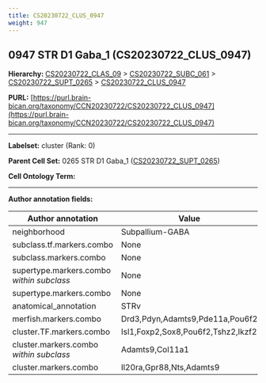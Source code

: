```yaml
---
title: CS20230722_CLUS_0947
weight: 947
---
```

## 0947 STR D1 Gaba_1 (CS20230722_CLUS_0947)
<b>Hierarchy: </b>
[CS20230722_CLAS_09](../CS20230722_CLAS_09) >
[CS20230722_SUBC_061](../CS20230722_SUBC_061) >
[CS20230722_SUPT_0265](../CS20230722_SUPT_0265) >
[CS20230722_CLUS_0947](../CS20230722_CLUS_0947)

**PURL:** [https://purl.brain-bican.org/taxonomy/CCN20230722/CS20230722_CLUS_0947](https://purl.brain-bican.org/taxonomy/CCN20230722/CS20230722_CLUS_0947)

---


**Labelset:** cluster (Rank: 0)

**Parent Cell Set:** 0265 STR D1 Gaba_1 ([CS20230722_SUPT_0265](../CS20230722_SUPT_0265))



**Cell Ontology Term:** 

[MARKER GENES.]: #


---

[TRANSFERRED ANNOTATIONS.]: #


[AUTHOR ANNOTATION FIELDS.]: #


**Author annotation fields:**

| Author annotation | Value |
|-------------------|-------|
|neighborhood|Subpallium-GABA|
|subclass.tf.markers.combo|None|
|subclass.markers.combo|None|
|supertype.markers.combo _within subclass_|None|
|supertype.markers.combo|None|
|anatomical_annotation|STRv|
|merfish.markers.combo|Drd3,Pdyn,Adamts9,Pde11a,Pou6f2|
|cluster.TF.markers.combo|Isl1,Foxp2,Sox8,Pou6f2,Tshz2,Ikzf2|
|cluster.markers.combo _within subclass_|Adamts9,Col11a1|
|cluster.markers.combo|Il20ra,Gpr88,Nts,Adamts9|

